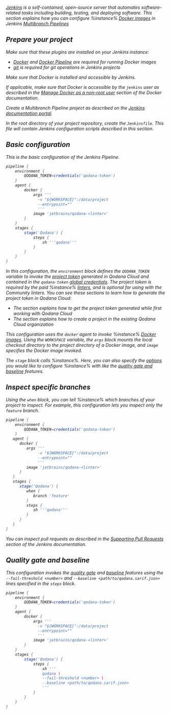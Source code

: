 [//]: # (title: Jenkins)

<var name="JenkinsLink" value="https://www.jenkins.io/doc/book/pipeline/jenkinsfile/#using-environment-variables"/>
<var name="Multipipe" value="https://www.jenkins.io/doc/book/pipeline/multibranch/#branches-and-pull-requests"/>
<var name="MultipipeCreate" value="https://www.jenkins.io/doc/book/pipeline/multibranch/#creating-a-multibranch-pipeline"/>
<var name="Dockeraccess" value="https://docs.docker.com/engine/install/linux-postinstall/#manage-docker-as-a-non-root-user"/>
<var name="Dplugin" value="https://plugins.jenkins.io/docker-plugin/"/>
<var name="DPplugin" value="https://plugins.jenkins.io/docker-workflow/"/>
<var name="Gplugin" value="https://plugins.jenkins.io/git/"/>
<var name="JPullRequests" value="https://www.jenkins.io/doc/book/pipeline/multibranch/#supporting-pull-requests" />
<var name="JenkinsCred" value="https://www.jenkins.io/doc/book/using/using-credentials/#adding-new-global-credentials"/>

[Jenkins](https://www.jenkins.io/doc/) is a self-contained, open-source server that automates software-related tasks 
including building, testing, and deploying software. This section explains how you can configure %instance%
[Docker images](docker-images.md) in Jenkins [Multibranch Pipelines](%Multipipe%)

## Prepare your project

Make sure that these plugins are installed on your Jenkins instance:

* [Docker](%Dplugin%) and [Docker Pipeline](%DPplugin%) are required for running Docker images
* [git](%Gplugin%) is required for git operations in Jenkins projects

Make sure that Docker is installed and accessible by Jenkins. 

If applicable, make sure that Docker is accessible by the `jenkins` user as described in the 
[Manage Docker as a non-root user](%Dockeraccess%) section of the Docker documentation.

Create a Multibranch Pipeline project as described on the [Jenkins documentation portal](%MultipipeCreate%).

In the root directory of your project repository, create the `Jenkinsfile`. This file will contain Jenkins 
configuration scripts described in this section. 

## Basic configuration

This is the basic configuration of the Jenkins Pipeline.

```groovy
pipeline {
    environment {
        QODANA_TOKEN=credentials('qodana-token')
    }
    agent {
        docker {
            args '''
              -v "${WORKSPACE}":/data/project
              --entrypoint=""
              '''
            image 'jetbrains/qodana-<linter>'
        }
    }
    stages {
        stage('Qodana') {
            steps {
                sh '''qodana'''
            }
        }
    }
}
```

In this configuration, the `environment` block defines the `QODANA_TOKEN` variable to invoke the
[project token](project-token.md) generated in Qodana Cloud and contained in 
the `qodana-token` [global credentials](%JenkinsCred%). The project token is required by the paid %instance%
[linters](pricing.md#pricing-linters-licenses), and is optional for using with the Community linters. You can see these sections 
to learn how to generate the project token in Qodana Cloud:

* The [](cloud-onboarding.md) section explains how to get the project token generated while first working with Qodana Cloud
* The [](cloud-projects.topic#cloud-manage-projects) section explains how to create a project in the existing Qodana Cloud organization

This configuration uses the `docker` agent to invoke %instance% [Docker images](docker-images.md). Using the 
`WORKSPACE` variable, the `args` block mounts the local checkout directory to the project directory of a Docker image, 
and `image` specifies the Docker image invoked.  

The `stage` block calls %instance%. Here, you can also specify the [options](docker-image-configuration.topic) 
you would like to configure %instance% with like the [quality gate and baseline](#Quality+gate+and+baseline) features.

## Inspect specific branches

Using the `when` block, you can tell %instance% which branches of your project to inspect. For example, this configuration 
lets you inspect only the `feature` branch. 

```groovy
pipeline {
    environment {
        QODANA_TOKEN=credentials('qodana-token')
    }
   agent {
      docker {
         args '''
              -v "${WORKSPACE}":/data/project
              --entrypoint=""
              '''
         image 'jetbrains/qodana-<linter>'
      }
   }
   stages {
      stage('Qodana') {
         when {
            branch 'feature'
         }
         steps {
            sh '''qodana'''
         }
      }
   }    
}
```

You can inspect pull requests as described in the [Supporting Pull Requests](%JPullRequests%) section
of the Jenkins documentation.

## Quality gate and baseline

This configuration invokes the [quality gate](quality-gate.topic) and [baseline](baseline.topic) features using the 
`--fail-threshold <number>` and `--baseline <path/to/qodana.sarif.json>` lines specified in the `steps` block.

```groovy
pipeline {
    environment {
        QODANA_TOKEN=credentials('qodana-token')
    }
    agent {
        docker {
            args '''
              -v "${WORKSPACE}":/data/project
              --entrypoint=""
              '''
            image 'jetbrains/qodana-<linter>'
        }
    }
    stages {
        stage('Qodana') {
            steps {
                sh '''
                qodana \
                --fail-threshold <number> \
                --baseline <path/to/qodana.sarif.json>
                '''
            }
        }
    }
}
```
